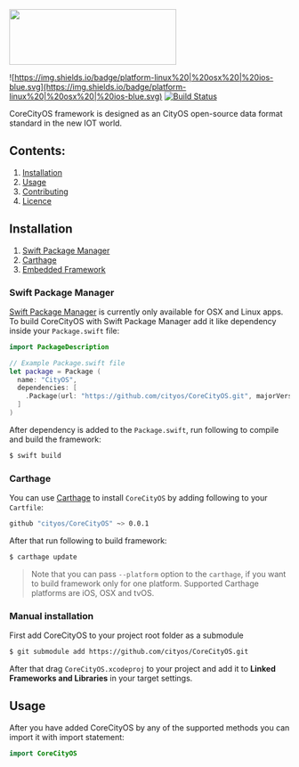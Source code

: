 <img src="http://i.imgur.com/wkQEhiu.png" width="300px" height="100px"/>

![https://img.shields.io/badge/platform-linux%20|%20osx%20|%20ios-blue.svg](https://img.shields.io/badge/platform-linux%20|%20osx%20|%20ios-blue.svg) [![Build Status](https://travis-ci.org/cityos/CoreCityOS.svg?branch=master)](https://travis-ci.org/cityos/CoreCityOS)

CoreCityOS framework is designed as an CityOS open-source data format standard in the new IOT world. 

## Contents:
1. [Installation](#installation)
2. [Usage](#usage)
3. [Contributing](#contributing)
4. [Licence](#licence)

## Installation
1. [Swift Package Manager](http://google.com)
2. [Carthage](http://google.com)
3. [Embedded Framework]()

### Swift Package Manager
[Swift Package Manager](https://github.com/apple/swift-package-manager) is currently only available for OSX and Linux apps. To build CoreCityOS with Swift Package Manager add it like dependency inside your `Package.swift` file:

```swift
import PackageDescription

// Example Package.swift file
let package = Package (
  name: "CityOS",
  dependencies: [
    .Package(url: "https://github.com/cityos/CoreCityOS.git", majorVersion: 1),
  ]
)
```

After dependency is added to the `Package.swift`, run following to compile and build the framework:

```bash
$ swift build
```
### Carthage
You can use [Carthage](https://github.com/Carthage/Carthage) to install `CoreCityOS` by adding following to your `Cartfile`:

```bash
github "cityos/CoreCityOS" ~> 0.0.1
```

After that run following to build framework:

```bash
$ carthage update
```
> Note that you can pass `--platform` option to the `carthage`, if you want to build framework only for one platform. Supported Carthage platforms are iOS, OSX and tvOS.

### Manual installation
First add CoreCityOS to your project root folder as a submodule

```bash
$ git submodule add https://github.com/cityos/CoreCityOS.git
```

After that drag `CoreCityOS.xcodeproj` to your project and add it to **Linked Frameworks and Libraries** in your target settings.

## Usage
After you have added CoreCityOS by any of the supported methods you can import it with import statement:
```swift
import CoreCityOS
```
